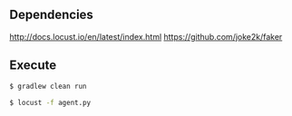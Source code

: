 ## Dependencies
http://docs.locust.io/en/latest/index.html
https://github.com/joke2k/faker


## Execute
```bash
$ gradlew clean run
```

```bash
$ locust -f agent.py
```